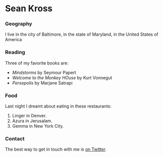# Sean Kross

### Geography

I live in the city of Baltimore, in the state of Maryland, in the United States of America

### Reading

Three of my favorite books are:

- *Mindstorms* by Seymour Papert
- *Welcome to the Monkey HOuse* by Kurt Vonnegut
- *Persepolis* by Marjane Satrapi

### Food

Last night I dreamt about eating in these restaurants:

1. Linger in Denver.
2. Azura in Jerusalam.
3. Gemma in New York City.

### Contact

The best way to get in touch with me is [on Twitter](https://twitter.com/seankross).
